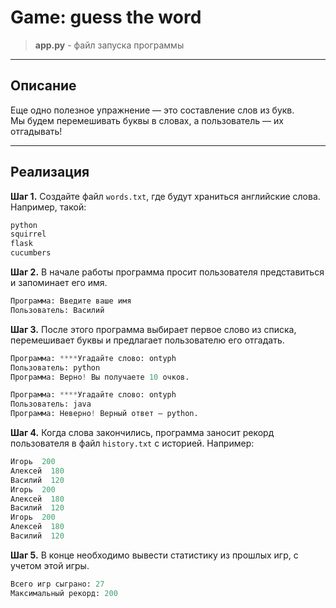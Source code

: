 # Game: guess the word <br>

> **app.py** - файл запуска программы <br>

---
## Описание
Еще одно полезное упражнение — это составление слов из букв. <br>
Мы будем перемешивать буквы в словах, а пользователь — их отгадывать! <br>

---
## Реализация
**Шаг 1.** Создайте файл `words.txt`, где будут храниться английские слова. Например, такой:

```python
python
squirrel
flask
cucumbers
```

**Шаг 2.** В начале работы программа просит пользователя представиться и запоминает его имя.

```python
Программа: Введите ваше имя
Пользователь: Василий
```

**Шаг 3.** После этого программа выбирает первое слово из списка, перемешивает буквы и предлагает пользователю его отгадать.

```python
Программа: ****Угадайте слово: ontyph
Пользователь: python
Программа: Верно! Вы получаете 10 очков.
```

```python
Программа: ****Угадайте слово: ontyph
Пользователь: java
Программа: Неверно! Верный ответ – python.
```

**Шаг 4.** Когда слова закончились, программа заносит рекорд пользователя в файл `history.txt` с историей. Например:

```python
Игорь  200
Алексей  180
Василий  120
Игорь  200
Алексей  180
Василий  120
Игорь  200
Алексей  180
Василий  120
```

**Шаг 5.** В конце необходимо вывести статистику из прошлых игр, с учетом этой игры.
```python
Всего игр сыграно: 27
Максимальный рекорд: 200
```

